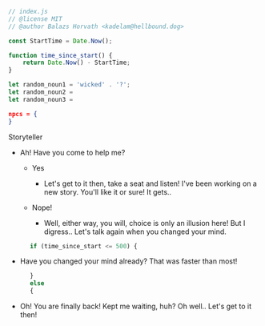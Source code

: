 ```js
// index.js
// @license MIT
// @author Balazs Horvath <kadelam@hellbound.dog>

const StartTime = Date.Now();

function time_since_start() {
    return Date.Now() - StartTime;
}
```

```js
let random_noun1 = 'wicked' . '?';
let random_noun2 =
let random_noun3 =
```

```json
npcs = {
}
```

Storyteller
  - Ah! Have you come to help me?
    - Yes
      - Let's get to it then, take a seat and listen! I've been working on a new story. You'll like it or sure!
        It gets..

    - Nope!
      - Well, either way, you will, choice is only an illusion here! But I digress.. Let's talk again when you changed your mind.

```js
      if (time_since_start <= 500) {
```

 - Have you changed your mind already? That was faster than most!

```js
      }
      else
      {
```
 - Oh! You are finally back! Kept me waiting, huh? Oh well..
              Let's get to it then!
     
